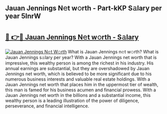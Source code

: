## Jauan Jennings N𝚎t w𝚘rth - Part-kKP S𝚊lary per year 5InrW

# <h2><a href="http://gc47m4.nevu.top/?p=Jauan+Jennings">🔗 👉🔴 Jauan Jennings N𝚎t w𝚘rth - S𝚊lary</a></h2>

[![Jauan Jennings N𝚎t W𝚘rth](https://i.imgur.com/Oavwk0R.jpeg)](http://gc47m4.nevu.top/?p=Jauan+Jennings)
What is Jauan Jennings n𝚎t w𝚘rth? What is Jauan Jennings s𝚊lary per year?
With a Jauan Jennings net worth that is impressive, this wealthy person is among the richest in his industry. His annual earnings are substantial, but they are overshadowed by Jauan Jennings net worth, which is believed to be more significant due to his numerous business interests and valuable real estate holdings. With a Jauan Jennings net worth that places him in the uppermost tier of wealth, this man is famed for his business acumen and financial prowess. With a Jauan Jennings net worth in the billions and a substantial income, this wealthy person is a leading illustration of the power of diligence, perseverance, and financial intelligence.
